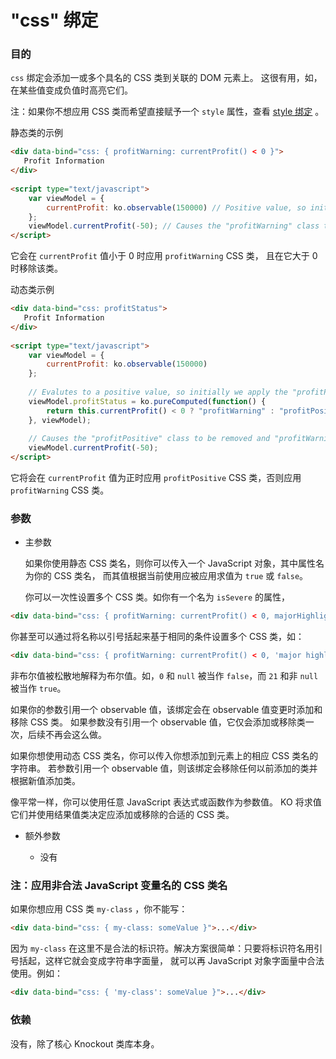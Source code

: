 # "css" 绑定

### 目的

`css` 绑定会添加一或多个具名的 CSS 类到关联的 DOM 元素上。
这很有用，如，在某些值变成负值时高亮它们。

注：如果你不想应用 CSS 类而希望直接赋予一个 `style` 属性，查看 [style 绑定](./style-binding.md) 。

静态类的示例

```html
<div data-bind="css: { profitWarning: currentProfit() < 0 }">
   Profit Information
</div>
 
<script type="text/javascript">
    var viewModel = {
        currentProfit: ko.observable(150000) // Positive value, so initially we don't apply the "profitWarning" class
    };
    viewModel.currentProfit(-50); // Causes the "profitWarning" class to be applied
</script>
```

它会在 `currentProfit` 值小于 0 时应用 `profitWarning`  CSS 类，
且在它大于 0 时移除该类。

动态类示例

```html
<div data-bind="css: profitStatus">
   Profit Information
</div>
 
<script type="text/javascript">
    var viewModel = {
        currentProfit: ko.observable(150000)
    };
 
    // Evalutes to a positive value, so initially we apply the "profitPositive" class
    viewModel.profitStatus = ko.pureComputed(function() {
        return this.currentProfit() < 0 ? "profitWarning" : "profitPositive";
    }, viewModel);
 
    // Causes the "profitPositive" class to be removed and "profitWarning" class to be added
    viewModel.currentProfit(-50);
</script>
```

它将会在 `currentProfit` 值为正时应用 `profitPositive` CSS 类，否则应用 `profitWarning` CSS 类。

### 参数

* 主参数

  如果你使用静态 CSS 类名，则你可以传入一个 JavaScript 对象，其中属性名为你的 CSS 类名，
而其值根据当前使用应被应用求值为 `true` 或 `false`。

  你可以一次性设置多个 CSS 类。如你有一个名为 `isSevere` 的属性，
  
```html
<div data-bind="css: { profitWarning: currentProfit() < 0, majorHighlight: isSevere }">
```

  你甚至可以通过将名称以引号括起来基于相同的条件设置多个 CSS 类，如：

```html
<div data-bind="css: { profitWarning: currentProfit() < 0, 'major highlight': isSevere }">
```

  非布尔值被松散地解释为布尔值。如，`0` 和 `null` 被当作 `false`，而 `21` 和非 `null` 被当作 `true`。
  
  如果你的参数引用一个 observable 值，该绑定会在 observable 值变更时添加和移除 CSS 类。
如果参数没有引用一个 observable 值，它仅会添加或移除类一次，后续不再会这么做。

  如果你想使用动态 CSS 类名，你可以传入你想添加到元素上的相应 CSS 类名的字符串。
若参数引用一个 observable 值，则该绑定会移除任何以前添加的类并根据新值添加类。

  像平常一样，你可以使用任意 JavaScript 表达式或函数作为参数值。
KO 将求值它们并使用结果值类决定应添加或移除的合适的 CSS 类。

* 额外参数

   * 没有
   
### 注：应用非合法 JavaScript 变量名的 CSS 类名

如果你想应用 CSS 类 `my-class` ，你不能写：

```html
<div data-bind="css: { my-class: someValue }">...</div>
```

因为 `my-class` 在这里不是合法的标识符。解决方案很简单：只要将标识符名用引号括起，这样它就会变成字符串字面量，
就可以再 JavaScript 对象字面量中合法使用。例如：

```html
<div data-bind="css: { 'my-class': someValue }">...</div>
```

### 依赖

没有，除了核心 Knockout 类库本身。